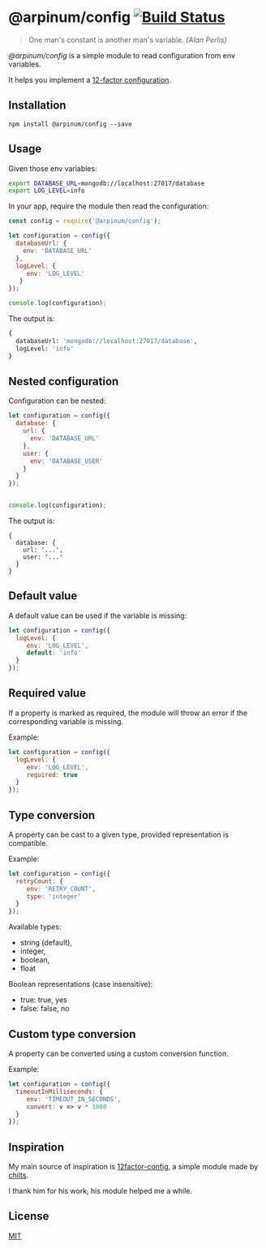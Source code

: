 # @arpinum/config [![Build Status](https://travis-ci.org/arpinum-oss/js-config.svg?branch=master)](https://travis-ci.org/arpinum-oss/js-config)

> One man's constant is another man's variable.
> <cite>(Alan Perlis)</cite>

*@arpinum/config* is a simple module to read configuration from env variables.

It helps you implement a [12-factor configuration].

## Installation

    npm install @arpinum/config --save

## Usage

Given those env variables:

```bash
export DATABASE_URL=mongodb://localhost:27017/database
export LOG_LEVEL=info
```

In your app, require the module then read the configuration:

```javascript
const config = require('@arpinum/config');

let configuration = config({
  databaseUrl: {
    env: 'DATABASE_URL'
  },
  logLevel: {
     env: 'LOG_LEVEL'
   }
});

console.log(configuration);
```

The output is:

```bash
{
  databaseUrl: 'mongodb://localhost:27017/database',
  logLevel: 'info'
}
```

## Nested configuration

Configuration can be nested:


```javascript
let configuration = config({
  database: {
    url: {
      env: 'DATABASE_URL'
    },
    user: {
      env: 'DATABASE_USER'
    }
  }
});


console.log(configuration);
```

The output is:

```
{
  database: {
    url: '...',
    user: '...'
  }
}
```

## Default value

A default value can be used if the variable is missing:

```javascript
let configuration = config({
  logLevel: {
     env: 'LOG_LEVEL',
     default: 'info'
  }
});
```

## Required value

If a property is marked as required, the module will throw an error if the corresponding variable is missing.

Example:

```javascript
let configuration = config({
  logLevel: {
     env: 'LOG_LEVEL',
     required: true
  }
});
```

## Type conversion

A property can be cast to a given type, provided representation is compatible.

Example:

```javascript
let configuration = config({
  retryCount: {
     env: 'RETRY_COUNT',
     type: 'integer'
  }
});
```

Available types:

* string (default),
* integer,
* boolean,
* float

Boolean representations (case insensitive):

* true: true, yes
* false: false, no

## Custom type conversion

A property can be converted using a custom conversion function.

Example:

```javascript
let configuration = config({
  timeoutInMilliseconds: {
     env: 'TIMEOUT_IN_SECONDS',
     convert: v => v * 1000
  }
});
```

## Inspiration

My main source of inspiration is [12factor-config], a simple module made by [chilts].

I thank him for his work, his module helped me a while.

## License

[MIT](LICENSE)


[12-factor configuration]: https://12factor.net/config
[12factor-config]: https://github.com/chilts/12factor-config
[chilts]: https://github.com/chilts
